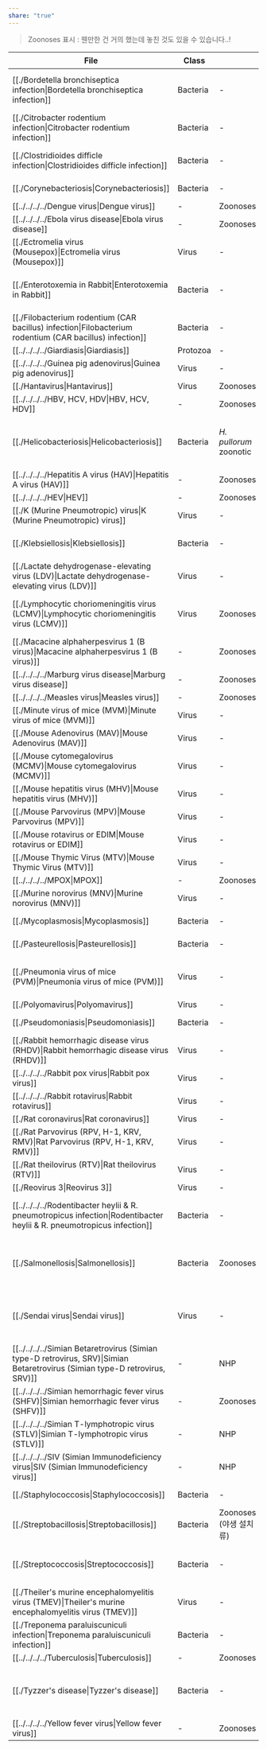 ```yaml
---
share: "true"
---
```

> Zoonoses 표시 : 웬만한 건 거의 했는데 놓친 것도 있을 수 있습니다..!

| File                                                                                                                                             | Class    |                        | 원인                                                                     | host                |
| ------------------------------------------------------------------------------------------------------------------------------------------------ | -------- | ---------------------- | ---------------------------------------------------------------------- | ------------------- |
| [[./Bordetella bronchiseptica infection\|Bordetella bronchiseptica infection]]                                     | Bacteria | \-                     | *Bordetella bronchiseptica*                                            | M, R, GP, rb        |
| [[./Citrobacter rodentium infection\|Citrobacter rodentium infection]]                                             | Bacteria | \-                     | *Citrobacter rodentium*                                                | M                   |
| [[./Clostridioides difficle infection\|Clostridioides difficle infection]]                                         | Bacteria | \-                     | *Clostridioides difficile*                                             | H, GP, rb           |
| [[./Corynebacteriosis\|Corynebacteriosis]]                                                                         | Bacteria | \-                     | *Corynebacterium kutscheri*                                            | M, R, H             |
| [[../../../../Dengue virus\|Dengue virus]]                                                                                   | \-       | Zoonoses               | \-                                                                     | \-                  |
| [[../../../../Ebola virus disease\|Ebola virus disease]]                                                                     | \-       | Zoonoses               | \-                                                                     | \-                  |
| [[./Ectromelia virus (Mousepox)\|Ectromelia virus (Mousepox)]]                                                     | Virus    | \-                     | Poxviridae                                                             | M                   |
| [[./Enterotoxemia in Rabbit\|Enterotoxemia in Rabbit]]                                                             | Bacteria | \-                     | *Clostridium spiroforme*, *C. perfringens* type E, *C. difficile*      | rb                  |
| [[./Filobacterium rodentium (CAR bacillus) infection\|Filobacterium rodentium (CAR bacillus) infection]]           | Bacteria | \-                     | *Filobacterium rodentium* (CAR bacillus)                               | M, R, rb            |
| [[../../../../Giardiasis\|Giardiasis]]                                                                                       | Protozoa | \-                     | \-                                                                     | \-                  |
| [[../../../../Guinea pig adenovirus\|Guinea pig adenovirus]]                                                                 | Virus    | \-                     | Adenoviridae                                                           | GP                  |
| [[./Hantavirus\|Hantavirus]]                                                                                       | Virus    | Zoonoses               | Bunyaviridae                                                           | M, R                |
| [[../../../../HBV, HCV, HDV\|HBV, HCV, HDV]]                                                                                 | \-       | Zoonoses               | \-                                                                     | \-                  |
| [[./Helicobacteriosis\|Helicobacteriosis]]                                                                         | Bacteria | *H. pullorum* zoonotic | *Helicobacter spp.*<br> *H. bilis*(R), *H. hepaticus*, *H. typhlonius* | M, (R)              |
| [[../../../../Hepatitis A virus (HAV)\|Hepatitis A virus (HAV)]]                                                             | \-       | Zoonoses               | \-                                                                     | \-                  |
| [[../../../../HEV\|HEV]]                                                                                                     | \-       | Zoonoses               | \-                                                                     | \-                  |
| [[./K (Murine Pneumotropic) virus\|K (Murine Pneumotropic) virus]]                                                 | Virus    | \-                     | Polyomaviridae                                                         | M                   |
| [[./Klebsiellosis\|Klebsiellosis]]                                                                                 | Bacteria | \-                     | *Klebsiell oxytoca*, *K. pneumoniae*                                   | M, R                |
| [[./Lactate dehydrogenase-elevating virus (LDV)\|Lactate dehydrogenase-elevating virus (LDV)]]                     | Virus    | \-                     | Arteriviridae                                                          | M                   |
| [[./Lymphocytic choriomeningitis virus (LCMV)\|Lymphocytic choriomeningitis virus (LCMV)]]                         | Virus    | Zoonoses               | Arenaviridae                                                           | **M**, R, **H**, GP |
| [[./Macacine alphaherpesvirus 1 (B virus)\|Macacine alphaherpesvirus 1 (B virus)]]                                 | \-       | Zoonoses               | \-                                                                     | \-                  |
| [[../../../../Marburg virus disease\|Marburg virus disease]]                                                                 | \-       | Zoonoses               | \-                                                                     | \-                  |
| [[../../../../Measles virus\|Measles virus]]                                                                                 | \-       | Zoonoses               | \-                                                                     | \-                  |
| [[./Minute virus of mice (MVM)\|Minute virus of mice (MVM)]]                                                       | Virus    | \-                     | Parvoviridae                                                           | M                   |
| [[./Mouse Adenovirus (MAV)\|Mouse Adenovirus (MAV)]]                                                               | Virus    | \-                     | Adenoviridae                                                           | M, R                |
| [[./Mouse cytomegalovirus (MCMV)\|Mouse cytomegalovirus (MCMV)]]                                                   | Virus    | \-                     | Herpesviridae                                                          | M                   |
| [[./Mouse hepatitis virus (MHV)\|Mouse hepatitis virus (MHV)]]                                                     | Virus    | \-                     | Coronaviridae                                                          | M                   |
| [[./Mouse Parvovirus (MPV)\|Mouse Parvovirus (MPV)]]                                                               | Virus    | \-                     | Parvoviridae                                                           | M                   |
| [[./Mouse rotavirus or EDIM\|Mouse rotavirus or EDIM]]                                                             | Virus    | \-                     | Reoviridae                                                             | M                   |
| [[./Mouse Thymic Virus (MTV)\|Mouse Thymic Virus (MTV)]]                                                           | Virus    | \-                     | Herpesviridae                                                          | M                   |
| [[../../../../MPOX\|MPOX]]                                                                                                   | \-       | Zoonoses               | \-                                                                     | \-                  |
| [[./Murine norovirus (MNV)\|Murine norovirus (MNV)]]                                                               | Virus    | \-                     | Caliciviridae                                                          | M                   |
| [[./Mycoplasmosis\|Mycoplasmosis]]                                                                                 | Bacteria | \-                     | *Mycoplasma pulmonis*                                                  | M, R                |
| [[./Pasteurellosis\|Pasteurellosis]]                                                                               | Bacteria | \-                     | *Pasteurella multocida*                                                | GP, rb              |
| [[./Pneumonia virus of mice (PVM)\|Pneumonia virus of mice (PVM)]]                                                 | Virus    | \-                     | Paramyxoviridae                                                        | M, R, H, (rb)       |
| [[./Polyomavirus\|Polyomavirus]]                                                                                   | Virus    | \-                     | Polyomaviridae                                                         | M                   |
| [[./Pseudomoniasis\|Pseudomoniasis]]                                                                               | Bacteria | \-                     | *Pseudomonas aeruginosa*                                               | M, R                |
| [[./Rabbit hemorrhagic disease virus (RHDV)\|Rabbit hemorrhagic disease virus (RHDV)]]                             | Virus    | \-                     | Caliciviridae                                                          | rb                  |
| [[../../../../Rabbit pox virus\|Rabbit pox virus]]                                                                           | Virus    | \-                     | Poxviridae                                                             | rb                  |
| [[../../../../Rabbit rotavirus\|Rabbit rotavirus]]                                                                           | Virus    | \-                     | Reoviridae                                                             | rb                  |
| [[./Rat coronavirus\|Rat coronavirus]]                                                                             | Virus    | \-                     | Coronaviridae                                                          | R                   |
| [[./Rat Parvovirus (RPV, H-1, KRV, RMV)\|Rat Parvovirus (RPV, H-1, KRV, RMV)]]                                     | Virus    | \-                     | Parvoviridae                                                           | R                   |
| [[./Rat theilovirus (RTV)\|Rat theilovirus (RTV)]]                                                                 | Virus    | \-                     | Picornaviridae                                                         | R                   |
| [[./Reovirus 3\|Reovirus 3]]                                                                                       | Virus    | \-                     | Reoviridae                                                             | M, R                |
| [[../../../../Rodentibacter heylii & R. pneumotropicus infection\|Rodentibacter heylii & R. pneumotropicus infection]]       | Bacteria | \-                     | *Rodentibacter heylii*, *R. pneumotropicus*                            | M, R, H, GP         |
| [[./Salmonellosis\|Salmonellosis]]                                                                                 | Bacteria | Zoonoses               | *S. enterica* (*S*. Typhimurium)                                       | M, R, H, GP, rb     |
| [[./Sendai virus\|Sendai virus]]                                                                                   | Virus    | \-                     | Paramyxoviridae                                                        | M, R, H, GP, rb     |
| [[../../../../Simian Betaretrovirus (Simian type-D retrovirus, SRV)\|Simian Betaretrovirus (Simian type-D retrovirus, SRV)]] | \-       | NHP                    | \-                                                                     | \-                  |
| [[../../../../Simian hemorrhagic fever virus (SHFV)\|Simian hemorrhagic fever virus (SHFV)]]                                 | \-       | Zoonoses               | \-                                                                     | \-                  |
| [[../../../../Simian T-lymphotropic virus (STLV)\|Simian T-lymphotropic virus (STLV)]]                                       | \-       | NHP                    | \-                                                                     | \-                  |
| [[../../../../SIV (Simian Immunodeficiency virus\|SIV (Simian Immunodeficiency virus]]                                       | \-       | NHP                    | \-                                                                     | \-                  |
| [[./Staphylococcosis\|Staphylococcosis]]                                                                           | Bacteria | \-                     | *Staphylococcus aureus*                                                | M, R                |
| [[./Streptobacillosis\|Streptobacillosis]]                                                                         | Bacteria | Zoonoses (야생 설치류)      | *Sterptobacillus moniliformis*                                         | M, R, GP            |
| [[./Streptococcosis\|Streptococcosis]]                                                                             | Bacteria | \-                     | *Streptococcus pneumoniae*, *β-hemolytic Streptococci*                 | M, R, (H), GP       |
| [[./Theiler's murine encephalomyelitis virus (TMEV)\|Theiler's murine encephalomyelitis virus (TMEV)]]             | Virus    | \-                     | Picornaviridae                                                         | M                   |
| [[./Treponema paraluiscuniculi infection\|Treponema paraluiscuniculi infection]]                                   | Bacteria | \-                     | *Treponema paraluiscuniculi*                                           | rb                  |
| [[../../../../Tuberculosis\|Tuberculosis]]                                                                                   | \-       | Zoonoses               | \-                                                                     | \-                  |
| [[./Tyzzer's disease\|Tyzzer's disease]]                                                                           | Bacteria | \-                     | *Clostridium piliforme*                                                | M, R, H, GP, rb     |
| [[../../../../Yellow fever virus\|Yellow fever virus]]                                                                       | \-       | Zoonoses               | \-                                                                     | \-                  |


